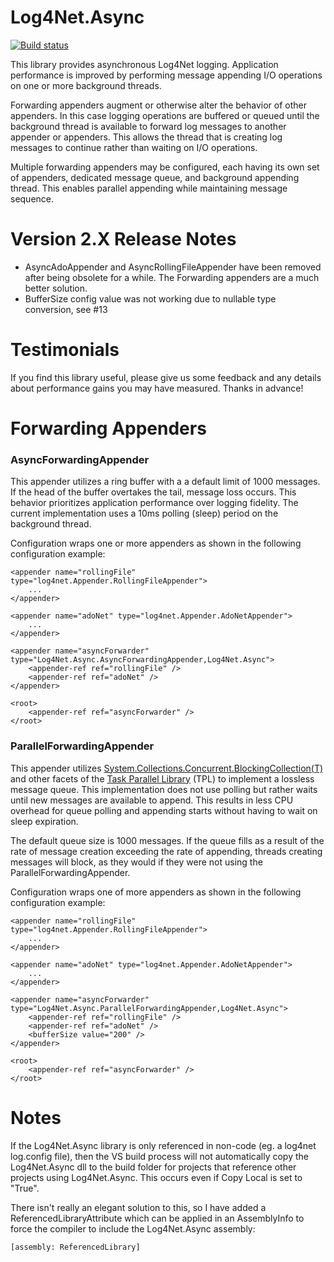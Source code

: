 Log4Net.Async
=============

[![Build status](https://ci.appveyor.com/api/projects/status/fpn8apunhe0fr1y3)](https://ci.appveyor.com/project/cjbhaines/log4net-async)

This library provides asynchronous Log4Net logging.  Application performance is improved by performing message appending I/O operations on one or more background threads.

Forwarding appenders augment or otherwise alter the behavior of other appenders.  In this case logging operations are buffered or queued until the background thread is available to forward log messages to another appender or appenders.  This allows the thread that is creating log messages to continue rather than waiting on I/O operations.   

Multiple forwarding appenders may be configured, each having its own set of appenders, dedicated message queue, and background appending thread.  This enables parallel appending while maintaining message sequence.

Version 2.X Release Notes
=============

- AsyncAdoAppender and AsyncRollingFileAppender have been removed after being obsolete for a while. The Forwarding appenders are a much better solution.
- BufferSize config value was not working due to nullable type conversion, see #13  

Testimonials 
=============
If you find this library useful, please give us some feedback and any details about performance gains you may have measured. Thanks in advance!


Forwarding Appenders
=============

### AsyncForwardingAppender

This appender utilizes a ring buffer with a a default limit of 1000 messages.  If the head of the buffer overtakes the tail, message loss occurs.  This behavior prioritizes application performance over logging fidelity.  The current implementation uses a 10ms polling (sleep) period on the background thread.

Configuration wraps one or more appenders as shown in the following configuration example:

	<appender name="rollingFile" type="log4net.Appender.RollingFileAppender">
		...
	</appender>
	
	<appender name="adoNet" type="log4net.Appender.AdoNetAppender">
		...
	</appender>
	
	<appender name="asyncForwarder" type="Log4Net.Async.AsyncForwardingAppender,Log4Net.Async">
		<appender-ref ref="rollingFile" />
		<appender-ref ref="adoNet" />
	</appender>

	<root>
		<appender-ref ref="asyncForwarder" />
	</root>

### ParallelForwardingAppender

This appender utilizes [System.Collections.Concurrent.BlockingCollection(T)](http://msdn.microsoft.com/en-us/library/dd267312(v=vs.100).aspx) and other facets of the [Task Parallel  Library](http://msdn.microsoft.com/en-us/library/dd460717(v=vs.100).aspx) (TPL) to implement a lossless message queue.  This implementation does not use polling but rather waits until new messages are available to append.  This results in less CPU overhead for queue polling and appending starts without having to wait on sleep expiration.

The default queue size is 1000 messages.  If the queue fills as a result of the rate of message creation exceeding the rate of appending, threads creating messages will block, as they would if they were not using the ParallelForwardingAppender.  

Configuration wraps one of more appenders as shown in the following configuration example:

	<appender name="rollingFile" type="log4net.Appender.RollingFileAppender">
		...
	</appender>
	
	<appender name="adoNet" type="log4net.Appender.AdoNetAppender">
		...
	</appender>
	
	<appender name="asyncForwarder" type="Log4Net.Async.ParallelForwardingAppender,Log4Net.Async">
		<appender-ref ref="rollingFile" />
		<appender-ref ref="adoNet" />
		<bufferSize value="200" />
	</appender>

	<root>
		<appender-ref ref="asyncForwarder" />
	</root>
  

Notes
=============
If the Log4Net.Async library is only referenced in non-code (eg. a log4net log.config file), then the VS build process will not automatically copy the Log4Net.Async dll to the build folder for projects that reference other projects using Log4Net.Async. This occurs even if Copy Local is set to "True".

There isn't really an elegant solution to this, so I have added a ReferencedLibraryAttribute which can be applied in an AssemblyInfo to force the compiler to include the Log4Net.Async assembly:

	[assembly: ReferencedLibrary]
